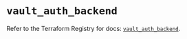# `vault_auth_backend`

Refer to the Terraform Registry for docs: [`vault_auth_backend`](https://registry.terraform.io/providers/hashicorp/vault/5.1.0/docs/resources/auth_backend).
